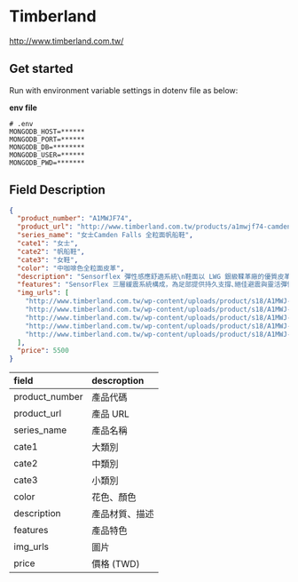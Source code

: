 # Timberland

http://www.timberland.com.tw/

## Get started

Run with environment variable settings in dotenv file as below:

**env file**

```
# .env
MONGODB_HOST=******
MONGODB_PORT=******
MONGODB_DB=********
MONGODB_USER=******
MONGODB_PWD=*******
```

## Field Description

```json
{
  "product_number": "A1MWJF74",
  "product_url": "http://www.timberland.com.tw/products/a1mwjf74-camden-falls-full-grain-boat-shoes/",
  "series_name": "女士Camden Falls 全粒面帆船鞋",
  "cate1": "女士",
  "cate2": "帆船鞋",
  "cate3": "女鞋",
  "color": "中咖啡色全粒面皮革",
  "description": "Sensorflex 彈性感應舒適系統\n鞋面以 LWG 銀級鞣革廠的優質皮革製成\n真皮鞋帶\n皮革沿條\n皮革襯裡\n皮革貼面 OrthoLite 泡棉鞋床\n舒適貼地感 EVA 中底\n外底以 15% 循環利用橡膠鞋底製成\n尺碼：5.5-10，11 M,W\n5750WP/13000SRP",
  "features": "SensorFlex 三層緩震系統構成，為足部提供持久支撐､絕佳避震與靈活彈性穩定性，為您帶來嶄新的舒適感受。 OrthoLite® 鞋墊以輕盈舒適泡棉物料製造，此超透氣材質，不會損壞或喪失避震效能。加上水分傳遞功能以及抗菌處理，有效控制氣味。",
  "img_urls": [
    "http://www.timberland.com.tw/wp-content/uploads/product/s18/A1MWJ-1.jpg",
    "http://www.timberland.com.tw/wp-content/uploads/product/s18/A1MWJ-2.jpg",
    "http://www.timberland.com.tw/wp-content/uploads/product/s18/A1MWJ-3.jpg",
    "http://www.timberland.com.tw/wp-content/uploads/product/s18/A1MWJ-4.jpg",
    "http://www.timberland.com.tw/wp-content/uploads/product/s18/A1MWJ-5.jpg"
  ],
  "price": 5500
}
```

| field          | descroption |
|:---------------|:------------|
| product_number | 產品代碼        |
| product_url    | 產品 URL      |
| series_name    | 產品名稱        |
| cate1          | 大類別         |
| cate2          | 中類別         |
| cate3          | 小類別         |
| color          | 花色、顏色       |
| description    | 產品材質、描述     |
| features       | 產品特色        |
| img_urls       | 圖片          |
| price          | 價格 (TWD)    |


